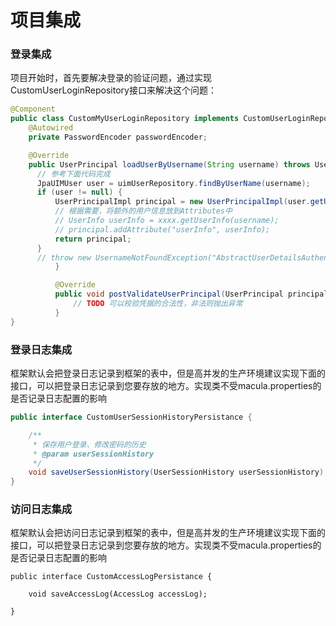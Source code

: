 # 项目集成

### 登录集成

项目开始时，首先要解决登录的验证问题，通过实现CustomUserLoginRepository接口来解决这个问题：

```java
@Component
public class CustomMyUserLoginRepository implements CustomUserLoginRepository {
    @Autowired
    private PasswordEncoder passwordEncoder;

    @Override
    public UserPrincipal loadUserByUsername(String username) throws UsernameNotFoundException {
      // 参考下面代码完成
      JpaUIMUser user = uimUserRepository.findByUserName(username);
      if (user != null) {
          UserPrincipalImpl principal = new UserPrincipalImpl(user.getUserName(), user.getPassword());
          // 根据需要，将额外的用户信息放到Attributes中
          // UserInfo userInfo = xxxx.getUserInfo(username);
          // principal.addAttribute("userInfo", userInfo);
          return principal;
      }
      // throw new UsernameNotFoundException("AbstractUserDetailsAuthenticationProvider.badCredentials");
          }

          @Override
          public void postValidateUserPrincipal(UserPrincipal principal) throws AuthenticationException {
              // TODO 可以校验凭据的合法性，非法则抛出异常
          }
}
```

### 登录日志集成

框架默认会把登录日志记录到框架的表中，但是高并发的生产环境建议实现下面的接口，可以把登录日志记录到您要存放的地方。实现类不受macula.properties的是否记录日志配置的影响

```java
public interface CustomUserSessionHistoryPersistance {

    /**
     * 保存用户登录、修改密码的历史
     * @param userSessionHistory
     */
    void saveUserSessionHistory(UserSessionHistory userSessionHistory);
}
```

### 访问日志集成

框架默认会把访问日志记录到框架的表中，但是高并发的生产环境建议实现下面的接口，可以把登录日志记录到您要存放的地方。实现类不受macula.properties的是否记录日志配置的影响

```
public interface CustomAccessLogPersistance {

    void saveAccessLog(AccessLog accessLog);

}
```



